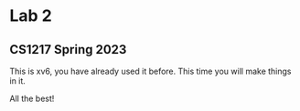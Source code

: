 # Lab 2
## CS1217 Spring 2023

This is xv6, you have already used it before. This time you will make things in it. 

All the best!
